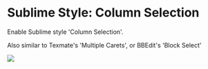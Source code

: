 # Sublime Style: Column Selection

Enable Sublime style 'Column Selection'.

Also similar to Texmate's 'Multiple Carets', or BBEdit's 'Block Select'

![](https://raw.github.com/bigfive/atom-sublime-select/master/screenshot.png)
